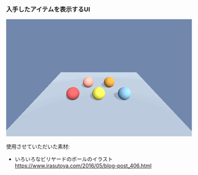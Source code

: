 ### 入手したアイテムを表示するUI

![](images/0.gif)

使用させていただいた素材:

- いろいろなビリヤードのボールのイラスト https://www.irasutoya.com/2016/05/blog-post_406.html